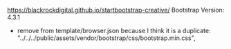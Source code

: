 https://blackrockdigital.github.io/startbootstrap-creative/
Bootstrap Version: 4.3.1

* remove from template/browser.json because I think it is a duplicate: "../../../public/assets/vendor/bootstrap/css/bootstrap.min.css",